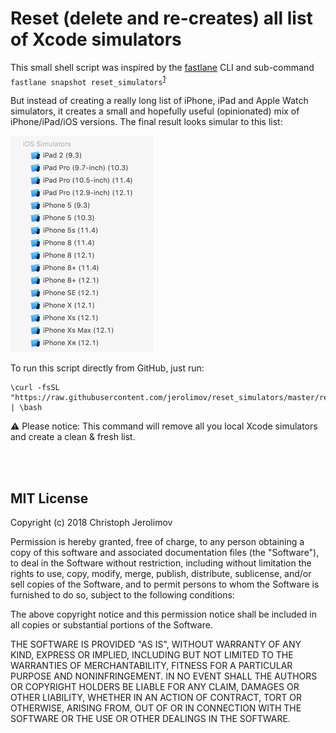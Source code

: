 # Reset (delete and re-creates) all list of Xcode simulators

This small shell script was inspired by the [fastlane](https://fastlane.tools/) CLI and sub-command
`fastlane snapshot reset_simulators`<sup>[1](https://docs.fastlane.tools/actions/snapshot/#completely-reset-all-simulators)<sup>.

But instead of creating a really long list of iPhone, iPad and Apple Watch simulators, it creates a small and hopefully useful (opinionated) mix of iPhone/iPad/iOS versions. The final result looks simular to this list:

<img src="https://github.com/jerolimov/reset_simulators/blob/master/screenshot.png" width="228" height="346" />

To run this script directly from GitHub, just run:

```
\curl -fsSL "https://raw.githubusercontent.com/jerolimov/reset_simulators/master/reset_simulators.sh" | \bash
```

⚠️ Please notice: This command will remove all you local Xcode simulators and create a clean & fresh list.

<br/><br/>

## MIT License

Copyright (c) 2018 Christoph Jerolimov

Permission is hereby granted, free of charge, to any person obtaining a copy
of this software and associated documentation files (the "Software"), to deal
in the Software without restriction, including without limitation the rights
to use, copy, modify, merge, publish, distribute, sublicense, and/or sell
copies of the Software, and to permit persons to whom the Software is
furnished to do so, subject to the following conditions:

The above copyright notice and this permission notice shall be included in all
copies or substantial portions of the Software.

THE SOFTWARE IS PROVIDED "AS IS", WITHOUT WARRANTY OF ANY KIND, EXPRESS OR
IMPLIED, INCLUDING BUT NOT LIMITED TO THE WARRANTIES OF MERCHANTABILITY,
FITNESS FOR A PARTICULAR PURPOSE AND NONINFRINGEMENT. IN NO EVENT SHALL THE
AUTHORS OR COPYRIGHT HOLDERS BE LIABLE FOR ANY CLAIM, DAMAGES OR OTHER
LIABILITY, WHETHER IN AN ACTION OF CONTRACT, TORT OR OTHERWISE, ARISING FROM,
OUT OF OR IN CONNECTION WITH THE SOFTWARE OR THE USE OR OTHER DEALINGS IN THE
SOFTWARE.
